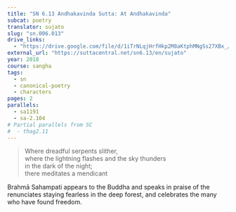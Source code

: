 ```yaml
---
title: "SN 6.13 Andhakavinda Sutta: At Andhakavinda"
subcat: poetry
translator: sujato
slug: "sn.006.013"
drive_links:
  - "https://drive.google.com/file/d/1iTrNLqjHrfHkp2M8aKtphMNgSs27XBx_/view?usp=drivesdk"
external_url: "https://suttacentral.net/sn6.13/en/sujato"
year: 2018
course: sangha
tags:
  - sn
  - canonical-poetry
  - characters
pages: 2
parallels:
  - sa1191
  - sa-2.104
# Partial parallels from SC
#  - thag2.11
---
```


> Where dreadful serpents slither,  
where the lightning flashes and the sky thunders  
in the dark of the night;  
there meditates a mendicant

Brahmā Sahampati appears to the Buddha and speaks in praise of the renunciates staying fearless in the deep forest, and celebrates the many who have found freedom.

